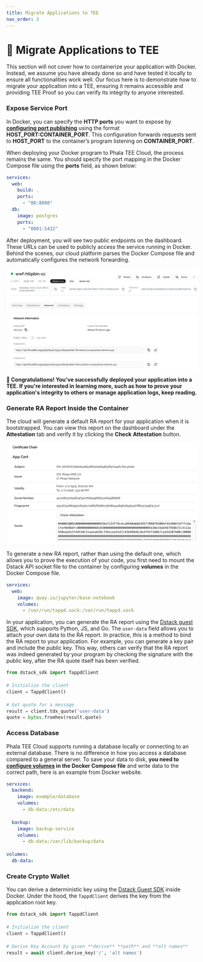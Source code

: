 ```yaml
---
title: Migrate Applications to TEE
nav_order: 3
---
```


# 🐝 Migrate Applications to TEE

This section will not cover how to containerize your application with Docker. Instead, we assume you have already done so and have tested it locally to ensure all functionalities work well. Our focus here is to demonstrate how to migrate your application into a TEE, ensuring it remains accessible and providing TEE Proof so you can verify its integrity to anyone interested.

### Expose Service Port

In Docker, you can specify the **HTTP ports** you want to expose by [**configuring port publishing**](https://docs.docker.com/get-started/docker-concepts/running-containers/publishing-ports/#publishing-ports) using the format **HOST_PORT:CONTAINER_PORT**. This configuration forwards requests sent to **HOST_PORT** to the container’s program listening on **CONTAINER_PORT**.

When deploying your Docker program to Phala TEE Cloud, the process remains the same. You should specify the port mapping in the Docker Compose file using the **ports** field, as shown below:

```yaml
services:
  web:
    build: .
    ports:
      - "80:8000"
  db:
    image: postgres
    ports:
      - "8001:5432"
```

After deployment, you will see two public endpoints on the dashboard. These URLs can be used to publicly access the service running in Docker. Behind the scenes, our cloud platform parses the Docker Compose file and automatically configures the network forwarding.

![network-page](/imgs/network-page.png)

**🎉 Congratulations! You've successfully deployed your application into a TEE. If you're interested in learning more, such as how to prove your application's integrity to others or manage application logs, keep reading.**

### Generate RA Report Inside the Container

The cloud will generate a default RA report for your application when it is bootstrapped. You can view this report on the dashboard under the **Attestation** tab and verify it by clicking the **Check** **Attestation** button.

![cert-chain](/imgs/cert-chain.png)

To generate a new RA report, rather than using the default one, which allows you to prove the execution of your code, you first need to mount the Dstack API socket file to the container by configuring **volumes** in the Docker Compose file.

```yaml
services:
  web:
    image: quay.io/jupyter/base-notebook
    volumes:
      - /var/run/tappd.sock:/var/run/tappd.sock
```

In your application, you can generate the RA report using the [Dstack guest SDK](https://github.com/Dstack-TEE/dstack/tree/master/sdk), which supports Python, JS, and Go. The `user-data` field allows you to attach your own data to the RA report. In practice, this is a method to bind the RA report to your application. For example, you can generate a key pair and include the public key. This way, others can verify that the RA report was indeed generated by your program by checking the signature with the public key, after the RA quote itself has been verified.

```python
from dstack_sdk import TappdClient

# Initialize the client
client = TappdClient()

# Get quote for a message
result = client.tdx_quote('user-data')
quote = bytes.fromhex(result.quote)
```

### Access Database

Phala TEE Cloud supports running a database locally or connecting to an external database. There is no difference in how you access a database compared to a general server. To save your data to disk, **you need to [configure volumes](https://docs.docker.com/reference/compose-file/volumes/) in the Docker Compose file** and write data to the correct path, here is an example from Docker website.

```yaml
services:
  backend:
    image: example/database
    volumes:
      - db-data:/etc/data

  backup:
    image: backup-service
    volumes:
      - db-data:/var/lib/backup/data

volumes:
  db-data:
```

### Create Crypto Wallet

You can derive a deterministic key using the [Dstack Guest SDK](https://github.com/Dstack-TEE/dstack/tree/master/sdk) inside Docker. Under the hood, the `TappdClient` derives the key from the application root key.

```python
from dstack_sdk import TappdClient

# Initialize the client
client = TappdClient()

# Derive Key Account by given **derive** **path** and **alt names**
result = await client.derive_key('/', 'alt names')
```
